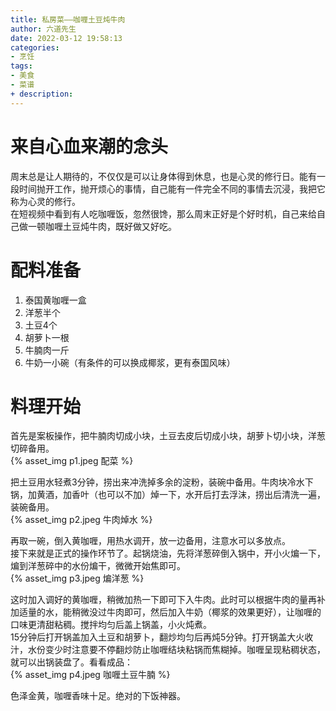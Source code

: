 ```yaml
---
title: 私房菜——咖喱土豆炖牛肉
author: 六道先生
date: 2022-03-12 19:58:13
categories:
- 烹饪
tags:
- 美食
- 菜谱
+ description:
---
```

# 来自心血来潮的念头
周末总是让人期待的，不仅仅是可以让身体得到休息，也是心灵的修行日。能有一段时间抛开工作，抛开烦心的事情，自己能有一件完全不同的事情去沉浸，我把它称为心灵的修行。<br>
在短视频中看到有人吃咖喱饭，忽然很馋，那么周末正好是个好时机，自己来给自己做一顿咖喱土豆炖牛肉，既好做又好吃。
# 配料准备
1. 泰国黄咖喱一盒
2. 洋葱半个
3. 土豆4个
4. 胡萝卜一根
5. 牛腩肉一斤
6. 牛奶一小碗（有条件的可以换成椰浆，更有泰国风味）

# 料理开始
首先是案板操作，把牛腩肉切成小块，土豆去皮后切成小块，胡萝卜切小块，洋葱切碎备用。<br>
{% asset_img p1.jpeg 配菜 %}

把土豆用水轻煮3分钟，捞出来冲洗掉多余的淀粉，装碗中备用。牛肉块冷水下锅，加黄酒，加香叶（也可以不加）焯一下，水开后打去浮沫，捞出后清洗一遍，装碗备用。<br>
{% asset_img p2.jpeg 牛肉焯水 %}

再取一碗，倒入黄咖喱，用热水调开，放一边备用，注意水可以多放点。<br>
接下来就是正式的操作环节了。起锅烧油，先将洋葱碎倒入锅中，开小火煸一下，煸到洋葱碎中的水份煸干，微微开始焦即可。<br>
{% asset_img p3.jpeg 煸洋葱 %}

这时加入调好的黄咖喱，稍微加热一下即可下入牛肉。此时可以根据牛肉的量再补加适量的水，能稍微没过牛肉即可，然后加入牛奶（椰浆的效果更好），让咖喱的口味更清甜粘稠。搅拌均匀后盖上锅盖，小火炖煮。<br>
15分钟后打开锅盖加入土豆和胡萝卜，翻炒均匀后再炖5分钟。打开锅盖大火收汁，水份变少时注意要不停翻炒防止咖喱结块粘锅而焦糊掉。咖喱呈现粘稠状态，就可以出锅装盘了。看看成品：<br>
{% asset_img p4.jpeg 咖喱土豆牛腩 %}

色泽金黄，咖喱香味十足。绝对的下饭神器。